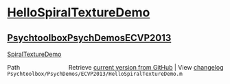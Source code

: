 # [HelloSpiralTextureDemo](HelloSpiralTextureDemo)
## [Psychtoolbox](Psychtoolbox)[PsychDemos](PsychDemos)[ECVP2013](ECVP2013)

[SpiralTextureDemo](SpiralTextureDemo)  




<div class="code_header" style="text-align:right;">
  <span style="float:left;">Path&nbsp;&nbsp;</span> <span class="counter">Retrieve <a href=
  "https://raw.github.com/Psychtoolbox-3/Psychtoolbox-3/beta/Psychtoolbox/PsychDemos/ECVP2013/HelloSpiralTextureDemo.m">current version from GitHub</a> | View <a href=
  "https://github.com/Psychtoolbox-3/Psychtoolbox-3/commits/beta/Psychtoolbox/PsychDemos/ECVP2013/HelloSpiralTextureDemo.m">changelog</a></span>
</div>
<div class="code">
  <code>Psychtoolbox/PsychDemos/ECVP2013/HelloSpiralTextureDemo.m</code>
</div>

